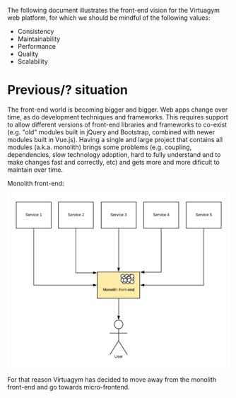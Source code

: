 The following document illustrates the front-end vision for the Virtuagym web platform, for which we should be mindful of the following values:

- Consistency
- Maintainability
- Performance
- Quality
- Scalability

# Previous/? situation

The front-end world is becoming bigger and bigger. Web apps change over time, as do development techniques and frameworks. This requires support to allow different versions of front-end libraries and frameworks to co-exist (e.g. "old" modules built in jQuery and Bootstrap, combined with newer modules built in Vue.js). Having a single and large project that contains all modules (a.k.a. monolith) brings some problems (e.g. coupling, dependencies, slow technology adoption, hard to fully understand and to make changes fast and correctly, etc) and gets more and more dificult to maintain over time.

Monolith front-end:

<img src="https://raw.githubusercontent.com/AndersonMamede/temp-files/master/vision/monolith-front-end.png"/>



For that reason Virtuagym has decided to move away from the monolith front-end and go towards micro-frontend.

